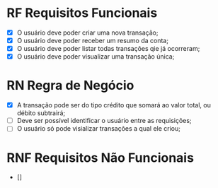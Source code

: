 # RF Requisitos Funcionais

- [x] O usuário deve poder criar uma nova transação;
- [x] O usuário deve poder receber um resumo da conta;
- [x] O usuário deve poder listar todas transações qie já ocorreram;
- [x] O usuário deve poder visualizar uma transação única;

# RN Regra de Negócio

- [x] A transação pode ser do tipo crédito que somará ao valor total, ou débito subtrairá;
- [ ] Deve ser possível identificar o usuário entre as requisições;
- [ ] O usuário só pode visializar transações a qual ele criou;

# RNF Requisitos Não Funcionais

- []
